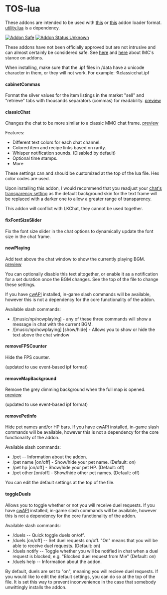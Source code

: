 # TOS-lua
These addons are intended to be used with [this](https://github.com/Excrulon/Tree-of-Savior-Lua-Mods) or [this](https://github.com/fiote/treeofsavior-addons) addon loader format. [utility.lua](https://github.com/Excrulon/Tree-of-Savior-Lua-Mods/blob/master/addons/utility.lua) is a dependency.

[![Addon Safe](https://cdn.rawgit.com/lubien/awesome-tos/master/badges/addon-safe.svg)](https://github.com/lubien/awesome-tos#addons-badges)  [![Addon Status Unknown](https://cdn.rawgit.com/lubien/awesome-tos/master/badges/addon-unknown.svg)](https://github.com/lubien/awesome-tos#addons-badges) 

These addons have not been officially approved but are not intrusive and can almost certainly be considered safe. See [here](https://forum.treeofsavior.com/t/stance-on-addons/141262/3) and [here](https://forum.treeofsavior.com/t/stance-on-addons/141262/24) about IMC's stance on addons.

When installing, make sure that the .ipf files in /data have a unicode character in them, or they will not work. For example: ⚗classicchat.ipf

#### cabinetCommas
Format the silver values for the item listings in the market "sell" and "retrieve" tabs with thousands separators (commas) for readability. [preview](https://i.imgur.com/0jnNGxx.png)

#### classicChat
Changes the chat to be more similar to a classic MMO chat frame. [preview](https://i.imgur.com/Z3GgKT7.png)

Features:

- Different text colors for each chat channel.
- Colored item and recipe links based on rarity.
- Whisper notification sounds. (Disabled by default)
- Optional time stamps.
- More

These settings can and should be customized at the top of the lua file. Hex color codes are used.

Upon installing this addon, I would recommend that you readjust your [chat's transparency setting](https://i.imgur.com/WCevi1v.png) as the default background skin for the text frame will be replaced with a darker one to allow a greater range of transparency.

This addon will conflict with LKChat, they cannot be used together.

#### fixFontSizeSlider
Fix the font size slider in the chat options to dynamically update the font size in the chat frame.

#### nowPlaying
Add text above the chat window to show the currently playing BGM. [preview](https://i.imgur.com/tJGwNUr.png)

You can optionally disable this text altogether, or enable it as a notification for a set duration once the BGM changes. See the top of the file to change these settings.

If you have [cwAPI](https://github.com/fiote/treeofsavior-addons) installed, in-game slash commands will be available, however this is not a dependency for the core functionality of the addon.

Available slash commands:

- /[music/np/nowplaying] - any of these three commands will show a message in chat with the current BGM.
- /[music/np/nowplaying] [show/hide] - Allows you to show or hide the text above the chat window

#### removeFPSCounter
Hide the FPS counter.

(updated to use event-based ipf format)

#### removeMapBackground
Remove the grey dimming background when the full map is opened. [preview](https://i.imgur.com/IfcOlo9.jpg)

(updated to use event-based ipf format)

#### removePetInfo
Hide pet names and/or HP bars. If you have [cwAPI](https://github.com/fiote/treeofsavior-addons) installed, in-game slash commands will be available, however this is not a dependency for the core functionality of the addon.

Available slash commands:

- /pet -- Information about the addon.
- /pet name [on/off] - Show/hide your pet name. (Default: on)
- /pet hp [on/off] - Show/hide your pet HP. (Default: off)
- /pet other [on/off] - Show/hide other pet names. (Default: off)

You can edit the default settings at the top of the file.

#### toggleDuels
Allows you to toggle whether or not you will receive duel requests. If you have [cwAPI](https://github.com/fiote/treeofsavior-addons) installed, in-game slash commands will be available, however this is not a dependency for the core functionality of the addon.

Available slash commands:

- /duels -- Quick toggle duels on/off.
- /duels [on/off] -- Set duel requests on/off. "On" means that you will be able to receive duel requests. (Default: on)
- /duels notify -- Toggle whether you will be notified in chat when a duel request is blocked, e.g. "Blocked duel request from Mie" (Default: on)
- /duels help -- Information about the addon.

By default, duels are set to "on", meaning you will recieve duel requests. If you would like to edit the default settings, you can do so at the top of the file. It is set this way to prevent inconvenience in the case that somebody unwittingly installs the addon.
